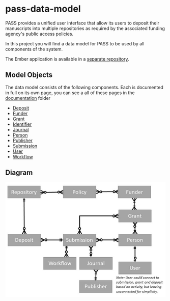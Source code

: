 # pass-data-model

PASS provides a unified user interface that allow its users to deposit their manuscripts into multiple repositories as required by the associated funding agency's public access policies. 

In this project you will find a data model for PASS to be used by all components of the system. 

The Ember application is available in a [separate repository](https://github.com/DataConservancy/pass-ember).

## Model Objects
The data model consists of the following components. Each is documented in full on its own page, you can see a all of these pages in the [documentation](documentation/) folder

* [Deposit](documentation/Deposit.md)
* [Funder](documentation/Funder.md)
* [Grant](documentation/Grant.md)
* [Identifier](documentation/Identifier.md)
* [Journal](documentation/Journal.md)
* [Person](documentation/Person.md)
* [Publisher](documentation/Publisher.md)
* [Submission](documentation/Submission.md)
* [User](documentation/User.md)
* [Workflow](documentation/Workflow.md)

## Diagram
 
![data model](pass_data_model.jpg)
